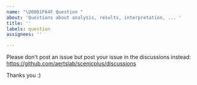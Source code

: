 ```yaml
---
name: "\U0001F64F Question "
about: 'Questions about analysis, results, interpretation, ... '
title: ''
labels: question
assignees: ''

---
```


Please don't post an issue but post your issue in the discussions instead: https://github.com/aertslab/scenicplus/discussions

Thanks you :)
